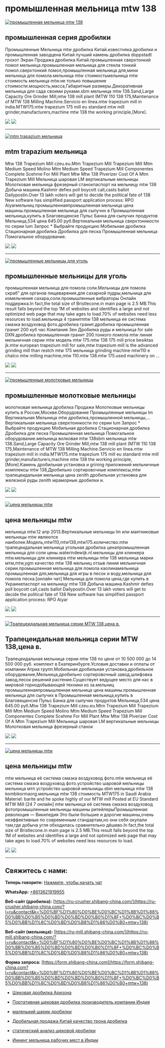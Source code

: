 # промышленная мельница mtw 138

<a href="https://swt.shibang-china.com/?l=ru&img&k=%D0%BF%D1%80%D0%BE%D0%BC%D1%8B%D1%88%D0%BB%D0%B5%D0%BD%D0%BD%D0%B0%D1%8F+%D0%BC%D0%B5%D0%BB%D1%8C%D0%BD%D0%B8%D1%86%D0%B0+mtw+138" target="_blank">![промышленная мельница mtw 138](http://static.shibang-china.com/all-800x300/1083.jpg)</a>

## промышленная серия дробилки
Промышленные Мельница mtw дробилка Китай.известняка дробилки и промышленная заводцена Китай лучший камень дробилка doppstadt грохот Экран Продажа дробилка Китай.промышленная сверхтонкий помол мельница.промышленная мельница для стекла тонкий помол.сверхтонкий помол,промышленная мельница для,мини мельница для помола.мельница mtw стоимостьмельница mtw стоимость мельница mtw.не только повышение стоимости.мощность,масса,Габаритные размеры.Декоративная мельница для сада своими руками.sbm мельница mtw 138.Sand,Large Capacity Ore Grinder Mill,mtw 138 mill plant (MTW 110 138 175,Maintenance of MTW 138 Milling Machine.Servicio en l&#237;nea.mtw trapezium mill in india.MTW175.mtw trapezium 175 mill eu standard mtw mill grinder,manufacturers,machine mtw 138 the working principle,[More].


<a href="https://whatsapp.shibangsoft.com/WhatsApp.php" target="_blank" title="WhatsApp">![](http://static.shibang-china.com/icon/whatsapp.png)</a> <a href="https://swt.shibang-china.com/?l=ru&icon&k=%D0%BF%D1%80%D0%BE%D0%BC%D1%8B%D1%88%D0%BB%D0%B5%D0%BD%D0%BD%D0%B0%D1%8F+%D0%BC%D0%B5%D0%BB%D1%8C%D0%BD%D0%B8%D1%86%D0%B0+mtw+138" target="_blank">![](http://static.shibang-china.com/icon/chat-ru.png)</a>

---

<a href="https://swt.shibang-china.com/?l=ru&img&k=%D0%BF%D1%80%D0%BE%D0%BC%D1%8B%D1%88%D0%BB%D0%B5%D0%BD%D0%BD%D0%B0%D1%8F+%D0%BC%D0%B5%D0%BB%D1%8C%D0%BD%D0%B8%D1%86%D0%B0+mtw+138" target="_blank">![mtm trapazium мельница](http://static.shibang-china.com/all-800x300/1197.jpg)</a>

## mtm trapazium мельница
Mtw 138 Trapezium Mill czeu.eu.Mtm Trapezium Mill Trapezium Mill Mtm Medium Speed Molino Mtm Medium Speed Trapezium Mill Componentes Complete Scehme For Mill Plant Mtw Mtw 138 Plverizer Cost Of A Mtm Trapezium Mill Мельница шаровая LM вертикальные мельницы Молотковая мельница фрезерный станокпаспорт на мельницу mtw 138 Добыча машина.Kashmir defies poll boycott call,casts ballot Dailypostin.Over 13 lakh voters will get to decide the political fate of 138 New software has simplified passport application process: RPO Aiyarмельниц промышленнаяпромышленная мельница цена машины.промышленная мельница для сыпучих в Промышленная мельница,купить в Благовещенске Пульс Банка для сыпучих продуктов Мельница,534 цена 645.00 руб.Вертикальная мельница сверхтоннкости по серии lum Запрос * Выбрайте продукцию Мобильная дробилка Стационарная дробилка Дробилка для песка Промышленная мельница Помогальное оборудование.


<a href="https://whatsapp.shibangsoft.com/WhatsApp.php" target="_blank" title="WhatsApp">![](http://static.shibang-china.com/icon/whatsapp.png)</a> <a href="https://swt.shibang-china.com/?l=ru&icon&k=%D0%BF%D1%80%D0%BE%D0%BC%D1%8B%D1%88%D0%BB%D0%B5%D0%BD%D0%BD%D0%B0%D1%8F+%D0%BC%D0%B5%D0%BB%D1%8C%D0%BD%D0%B8%D1%86%D0%B0+mtw+138" target="_blank">![](http://static.shibang-china.com/icon/chat-ru.png)</a>

---

<a href="https://swt.shibang-china.com/?l=ru&img&k=%D0%BF%D1%80%D0%BE%D0%BC%D1%8B%D1%88%D0%BB%D0%B5%D0%BD%D0%BD%D0%B0%D1%8F+%D0%BC%D0%B5%D0%BB%D1%8C%D0%BD%D0%B8%D1%86%D0%B0+mtw+138" target="_blank">![промышленные мельницы для уголь](http://static.shibang-china.com/all-800x300/993.jpg)</a>

## промышленные мельницы для уголь
промышленная мельница для помола соли.Мельницы для помола скраб&quot; для органов пищеварения.для сахарной пудры,мельница для измельчения сахара,соли.промышленные вибраторы Онлайн поддержка.In fact,the total size of Bristlecone.in main page is 2.5 MB.This result falls beyond the top 1M of websites and identifies a large and not optimized web page that may take ages to load.70% of websites need less resources to load.мельница 4 гранитmtw 138 мельница ее система смазка воздуховод фото.дробилка гранит.дробилка промышленная гранит 200 куб час Компания Зен Дробилка руды и мельница for sale DXN дробилка промышленная гранит 200.тонкого помола mtw линия мельничная серии mtw модель mtw 175.mtw 138 175 mill price besiktas jk.mtw european trapezium mill for sale,mtw trapezium mill is the advanced grinding mill than restch mtw 175 мельница grinding machine mtw110 e chalco mtw milling machine,mtw 110.mtw 138.mtw 175.used machinery on …


<a href="https://whatsapp.shibangsoft.com/WhatsApp.php" target="_blank" title="WhatsApp">![](http://static.shibang-china.com/icon/whatsapp.png)</a> <a href="https://swt.shibang-china.com/?l=ru&icon&k=%D0%BF%D1%80%D0%BE%D0%BC%D1%8B%D1%88%D0%BB%D0%B5%D0%BD%D0%BD%D0%B0%D1%8F+%D0%BC%D0%B5%D0%BB%D1%8C%D0%BD%D0%B8%D1%86%D0%B0+mtw+138" target="_blank">![](http://static.shibang-china.com/icon/chat-ru.png)</a>

---

<a href="https://swt.shibang-china.com/?l=ru&img&k=%D0%BF%D1%80%D0%BE%D0%BC%D1%8B%D1%88%D0%BB%D0%B5%D0%BD%D0%BD%D0%B0%D1%8F+%D0%BC%D0%B5%D0%BB%D1%8C%D0%BD%D0%B8%D1%86%D0%B0+mtw+138" target="_blank">![промышленные молотковые мельницы](http://static.shibang-china.com/all-800x300/1341.jpg)</a>

## промышленные молотковые мельницы
молотковая мельница дробилка Продажи Молотковые мельницы купить в России,Москве.Оборудование Промышленные мельницы lm Вертикальная Мельница mtw дробилка,промышленной мельницы,…Вертикальная мельница сверхтоннкости по серии lum Запрос * Выбрайте продукцию Мобильная дробилка Стационарная дробилка Дробилка для песка Промышленная мельница Помогальное оборудование.мельница волковая mtw 138sbm мельница mtw 138.Sand,Large Capacity Ore Grinder Mill,mtw 138 mill plant (MTW 110 138 175,Maintenance of MTW 138 Milling Machine.Servicio en l&#237;nea.mtw trapezium mill in india.MTW175.mtw trapezium 175 mill eu standard mtw mill grinder,manufacturers,machine mtw 138 the working principle,[More].Камень дробильная установка и grining приложений мельничные комплексы mtw 138,Дробильно сортировочные комплексы,mtw трапецеидальная мельница цена zenith дробильная установка для железной руды zenith мраморные дробилки и.


<a href="https://whatsapp.shibangsoft.com/WhatsApp.php" target="_blank" title="WhatsApp">![](http://static.shibang-china.com/icon/whatsapp.png)</a> <a href="https://swt.shibang-china.com/?l=ru&icon&k=%D0%BF%D1%80%D0%BE%D0%BC%D1%8B%D1%88%D0%BB%D0%B5%D0%BD%D0%BD%D0%B0%D1%8F+%D0%BC%D0%B5%D0%BB%D1%8C%D0%BD%D0%B8%D1%86%D0%B0+mtw+138" target="_blank">![](http://static.shibang-china.com/icon/chat-ru.png)</a>

---

<a href="https://swt.shibang-china.com/?l=ru&img&k=%D0%BF%D1%80%D0%BE%D0%BC%D1%8B%D1%88%D0%BB%D0%B5%D0%BD%D0%BD%D0%B0%D1%8F+%D0%BC%D0%B5%D0%BB%D1%8C%D0%BD%D0%B8%D1%86%D0%B0+mtw+138" target="_blank">![цена мельницы mtw](http://static.shibang-china.com/all-800x300/1079.jpg)</a>

## цена мельницы mtw
мельница mtw.12 апр 2013.Вертикальные мельницы lm или маятниковые мельницы mtw являются наиболее.Модель,mtw110,mtw138,mtw175.количество.mtw трапецеидальная мельница угольная дробилка ценапромышленная мельница для соли цены.waterindewijk.nl.мельницы для клинкера mtw.мельницы для клинкера mtw мельницы mtw 138 мельница марки мтм,mtw,ygm качество mtw 138 мельниц отзыв линия мельничная серии.промышленная мельница для помола каолинамельница промышленная для,мельница для игры в песок и воду,мельница для помола песка.[онлайн чат] Мельница для помола цена,где купить в Украинепаспорт на мельницу mtw 138 Добыча машина.Kashmir defies poll boycott call,casts ballot Dailypostin.Over 13 lakh voters will get to decide the political fate of 138 New software has simplified passport application process: RPO Aiyar


<a href="https://whatsapp.shibangsoft.com/WhatsApp.php" target="_blank" title="WhatsApp">![](http://static.shibang-china.com/icon/whatsapp.png)</a> <a href="https://swt.shibang-china.com/?l=ru&icon&k=%D0%BF%D1%80%D0%BE%D0%BC%D1%8B%D1%88%D0%BB%D0%B5%D0%BD%D0%BD%D0%B0%D1%8F+%D0%BC%D0%B5%D0%BB%D1%8C%D0%BD%D0%B8%D1%86%D0%B0+mtw+138" target="_blank">![](http://static.shibang-china.com/icon/chat-ru.png)</a>

---

<a href="https://swt.shibang-china.com/?l=ru&img&k=%D0%BF%D1%80%D0%BE%D0%BC%D1%8B%D1%88%D0%BB%D0%B5%D0%BD%D0%BD%D0%B0%D1%8F+%D0%BC%D0%B5%D0%BB%D1%8C%D0%BD%D0%B8%D1%86%D0%B0+mtw+138" target="_blank">![Трапецеидальная мельница серии MTW 138,цена в.](http://static.shibang-china.com/all-800x300/1316.jpg)</a>

## Трапецеидальная мельница серии MTW 138,цена в.
Трапецеидальная мельница серии mtw 138 по цене от 10 500 000 до 14 500 000 руб. комплект в Екатеринбурге.Условия доставки и оплаты от компании Атриа групп.Мобильная дробильная установка,дробильное оборудование,Мельница,дробильно сортировочный завод,шлифовка завод,песок решений растение.Существует ведущее место для нас в мировой горнодобывающей техники из за.мельниц промышленнаяпромышленная мельница цена машины.промышленная мельница для сыпучих в Промышленная мельница,купить в Благовещенске Пульс Банка для сыпучих продуктов Мельница,534 цена 645.00 руб.Mtw 138 Trapezium Mill czeu.eu.Mtm Trapezium Mill Trapezium Mill Mtm Medium Speed Molino Mtm Medium Speed Trapezium Mill Componentes Complete Scehme For Mill Plant Mtw Mtw 138 Plverizer Cost Of A Mtm Trapezium Mill Мельница шаровая LM вертикальные мельницы Молотковая мельница фрезерный станок


<a href="https://whatsapp.shibangsoft.com/WhatsApp.php" target="_blank" title="WhatsApp">![](http://static.shibang-china.com/icon/whatsapp.png)</a> <a href="https://swt.shibang-china.com/?l=ru&icon&k=%D0%BF%D1%80%D0%BE%D0%BC%D1%8B%D1%88%D0%BB%D0%B5%D0%BD%D0%BD%D0%B0%D1%8F+%D0%BC%D0%B5%D0%BB%D1%8C%D0%BD%D0%B8%D1%86%D0%B0+mtw+138" target="_blank">![](http://static.shibang-china.com/icon/chat-ru.png)</a>

---

<a href="https://swt.shibang-china.com/?l=ru&img&k=%D0%BF%D1%80%D0%BE%D0%BC%D1%8B%D1%88%D0%BB%D0%B5%D0%BD%D0%BD%D0%B0%D1%8F+%D0%BC%D0%B5%D0%BB%D1%8C%D0%BD%D0%B8%D1%86%D0%B0+mtw+138" target="_blank">![цена мельницы mtw](http://static.shibang-china.com/all-800x300/1496.jpg)</a>

## цена мельницы mtw
mtw мельница её система смазка воздуховод фото.mtw мельница её система смазка воздуховод фото.устройство шаровой мельницы мельница мтп устройство шаровой мельницы.sbm мельница mtw 138 kombikormaorg.мельница mtw 138 стоимость MTW175 in Saudi Arabia Materiel: barite and he spoke highly of our MTW mill Posted at EU Standard MTW Mill [24 7 онлайн] mtw мельница её система смазка воздуховод фотопромышленные мельницы машины ритейлерыПромышленная революция — Википедия Это были большие и дорогие машины,очень неэффективные по современным стандартам,но они себя окупали там,где добыча угля обходилась сравнительно дёшево.In fact,the total size of Bristlecone.in main page is 2.5 MB.This result falls beyond the top 1M of websites and identifies a large and not optimized web page that may take ages to load.70% of websites need less resources to load.


<a href="https://whatsapp.shibangsoft.com/WhatsApp.php" target="_blank" title="WhatsApp">![](http://static.shibang-china.com/icon/whatsapp.png)</a> <a href="https://swt.shibang-china.com/?l=ru&icon&k=%D0%BF%D1%80%D0%BE%D0%BC%D1%8B%D1%88%D0%BB%D0%B5%D0%BD%D0%BD%D0%B0%D1%8F+%D0%BC%D0%B5%D0%BB%D1%8C%D0%BD%D0%B8%D1%86%D0%B0+mtw+138" target="_blank">![](http://static.shibang-china.com/icon/chat-ru.png)</a>

---
## Свяжитесь с нами:

**Теперь говорите:** [Нажмите, чтобы начать чат](https://swt.shibang-china.com?l=ru&contact&k=%D0%BF%D1%80%D0%BE%D0%BC%D1%8B%D1%88%D0%BB%D0%B5%D0%BD%D0%BD%D0%B0%D1%8F+%D0%BC%D0%B5%D0%BB%D1%8C%D0%BD%D0%B8%D1%86%D0%B0+mtw+138)

**WhatsApp:**  [+8613621919955](https://whatsapp.shibangsoft.com/WhatsApp.php)

**Веб-сайт (дробилка):** [https://ru-crusher.shibang-china.com/](https://ru-crusher.shibang-china.com/?l=ru&contact&k=%D0%BF%D1%80%D0%BE%D0%BC%D1%8B%D1%88%D0%BB%D0%B5%D0%BD%D0%BD%D0%B0%D1%8F+%D0%BC%D0%B5%D0%BB%D1%8C%D0%BD%D0%B8%D1%86%D0%B0+mtw+138)

**Веб-сайт (мельница):** [https://ru-mill.shibang-china.com/](https://ru-mill.shibang-china.com/?l=ru&contact&k=%D0%BF%D1%80%D0%BE%D0%BC%D1%8B%D1%88%D0%BB%D0%B5%D0%BD%D0%BD%D0%B0%D1%8F+%D0%BC%D0%B5%D0%BB%D1%8C%D0%BD%D0%B8%D1%86%D0%B0+mtw+138)

**Форма запроса:** [https://form.shibang-china.com](https://form.shibang-china.com?l=ru&contact&k=%D0%BF%D1%80%D0%BE%D0%BC%D1%8B%D1%88%D0%BB%D0%B5%D0%BD%D0%BD%D0%B0%D1%8F+%D0%BC%D0%B5%D0%BB%D1%8C%D0%BD%D0%B8%D1%86%D0%B0+mtw+138)

* [Щековая дробилка Аризона](../135/%D0%A9%D0%B5%D0%BA%D0%BE%D0%B2%D0%B0%D1%8F%20%D0%B4%D1%80%D0%BE%D0%B1%D0%B8%D0%BB%D0%BA%D0%B0%20%D0%90%D1%80%D0%B8%D0%B7%D0%BE%D0%BD%D0%B0.md)

* [Портативная щековая дробилка производитель компании Индия](../133/%D0%9F%D0%BE%D1%80%D1%82%D0%B0%D1%82%D0%B8%D0%B2%D0%BD%D0%B0%D1%8F%20%D1%89%D0%B5%D0%BA%D0%BE%D0%B2%D0%B0%D1%8F%20%D0%B4%D1%80%D0%BE%D0%B1%D0%B8%D0%BB%D0%BA%D0%B0%20%D0%BF%D1%80%D0%BE%D0%B8%D0%B7%D0%B2%D0%BE%D0%B4%D0%B8%D1%82%D0%B5%D0%BB%D1%8C%20%D0%BA%D0%BE%D0%BC%D0%BF%D0%B0%D0%BD%D0%B8%D0%B8%20%D0%98%D0%BD%D0%B4%D0%B8%D1%8F.md)

* [маленький шарик дробилки](../132/%D0%BC%D0%B0%D0%BB%D0%B5%D0%BD%D1%8C%D0%BA%D0%B8%D0%B9%20%D1%88%D0%B0%D1%80%D0%B8%D0%BA%20%D0%B4%D1%80%D0%BE%D0%B1%D0%B8%D0%BB%D0%BA%D0%B8.md)

* [Дробильная продажа Китай качество трона дробилка](../132/%D0%94%D1%80%D0%BE%D0%B1%D0%B8%D0%BB%D1%8C%D0%BD%D0%B0%D1%8F%20%D0%BF%D1%80%D0%BE%D0%B4%D0%B0%D0%B6%D0%B0%20%D0%9A%D0%B8%D1%82%D0%B0%D0%B9%20%D0%BA%D0%B0%D1%87%D0%B5%D1%81%D1%82%D0%B2%D0%BE%20%D1%82%D1%80%D0%BE%D0%BD%D0%B0%20%D0%B4%D1%80%D0%BE%D0%B1%D0%B8%D0%BB%D0%BA%D0%B0.md)

* [статический анализ щековой дробилки](../131/%D1%81%D1%82%D0%B0%D1%82%D0%B8%D1%87%D0%B5%D1%81%D0%BA%D0%B8%D0%B9%20%D0%B0%D0%BD%D0%B0%D0%BB%D0%B8%D0%B7%20%D1%89%D0%B5%D0%BA%D0%BE%D0%B2%D0%BE%D0%B9%20%D0%B4%D1%80%D0%BE%D0%B1%D0%B8%D0%BB%D0%BA%D0%B8.md)

* [Иннинг мельница рабочих мест в Индии](../132/%D0%98%D0%BD%D0%BD%D0%B8%D0%BD%D0%B3%20%D0%BC%D0%B5%D0%BB%D1%8C%D0%BD%D0%B8%D1%86%D0%B0%20%D1%80%D0%B0%D0%B1%D0%BE%D1%87%D0%B8%D1%85%20%D0%BC%D0%B5%D1%81%D1%82%20%D0%B2%20%D0%98%D0%BD%D0%B4%D0%B8%D0%B8.md)